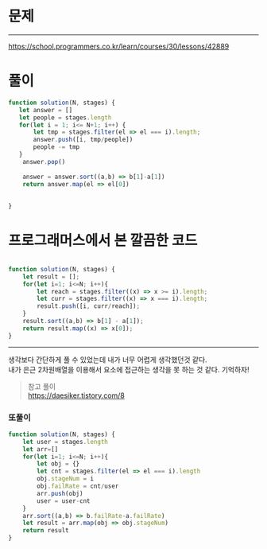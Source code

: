 # 문제
---
https://school.programmers.co.kr/learn/courses/30/lessons/42889

# 풀이
```jsx
function solution(N, stages) {
   let answer = []
   let people = stages.length
   for(let i = 1; i<= N+1; i++) {
       let tmp = stages.filter(el => el === i).length;
       answer.push([i, tmp/people])
       people -= tmp
   }
    answer.pop()
   
    answer = answer.sort((a,b) => b[1]-a[1])
    return answer.map(el => el[0])
      
  
}
```

# 프로그래머스에서 본 깔끔한 코드
```jsx

function solution(N, stages) {
    let result = [];
    for(let i=1; i<=N; i++){
        let reach = stages.filter((x) => x >= i).length;
        let curr = stages.filter((x) => x === i).length;
        result.push([i, curr/reach]);
    }
    result.sort((a,b) => b[1] - a[1]);
    return result.map((x) => x[0]);
} 
```



---
생각보다 간단하게 풀 수 있었는데 내가 너무 어렵게 생각했던것 같다. 
<br> 내가 은근 2차원배열을 이용해서 요소에 접근하는 생각을 못 하는 것 같다. 
기억하자! 
<br>
> 참고 풀이
> <br> https://daesiker.tistory.com/8


### 또풀이
```jsx
function solution(N, stages) {
    let user = stages.length
    let arr=[]
    for(let i=1; i<=N; i++){
        let obj = {}
        let cnt = stages.filter(el => el === i).length
        obj.stageNum = i
        obj.failRate = cnt/user
        arr.push(obj)
        user = user-cnt
    }
    arr.sort((a,b) => b.failRate-a.failRate)
    let result = arr.map(obj => obj.stageNum)
    return result
}
```
